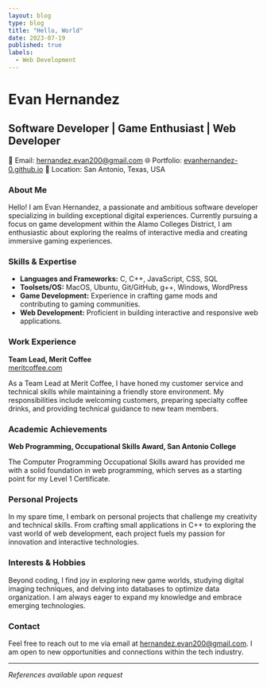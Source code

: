 ```yaml
---
layout: blog
type: blog
title: "Hello, World"
date: 2023-07-19
published: true
labels:
  - Web Development
---
```


# Evan Hernandez

## Software Developer | Game Enthusiast | Web Developer

📧 Email: hernandez.evan200@gmail.com
🌐 Portfolio: [evanhernandez-0.github.io](https://evanhernandez-0.github.io/)
📍 Location: San Antonio, Texas, USA

### About Me

Hello! I am Evan Hernandez, a passionate and ambitious software developer specializing in building exceptional digital experiences. Currently pursuing a focus on game development within the Alamo Colleges District, I am enthusiastic about exploring the realms of interactive media and creating immersive gaming experiences.

### Skills & Expertise

- **Languages and Frameworks:** C, C++, JavaScript, CSS, SQL
- **Toolsets/OS:** MacOS, Ubuntu, Git/GitHub, g++, Windows, WordPress
- **Game Development:** Experience in crafting game mods and contributing to gaming communities.
- **Web Development:** Proficient in building interactive and responsive web applications.

### Work Experience

**Team Lead, Merit Coffee**  
[meritcoffee.com](https://meritcoffee.com/)

As a Team Lead at Merit Coffee, I have honed my customer service and technical skills while maintaining a friendly store environment. My responsibilities include welcoming customers, preparing specialty coffee drinks, and providing technical guidance to new team members.

### Academic Achievements

**Web Programming, Occupational Skills Award, San Antonio College**

The Computer Programming Occupational Skills award has provided me with a solid foundation in web programming, which serves as a starting point for my Level 1 Certificate.

### Personal Projects

In my spare time, I embark on personal projects that challenge my creativity and technical skills. From crafting small applications in C++ to exploring the vast world of web development, each project fuels my passion for innovation and interactive technologies.

### Interests & Hobbies

Beyond coding, I find joy in exploring new game worlds, studying digital imaging techniques, and delving into databases to optimize data organization. I am always eager to expand my knowledge and embrace emerging technologies.

### Contact

Feel free to reach out to me via email at hernandez.evan200@gmail.com. I am open to new opportunities and connections within the tech industry.

---
*References available upon request*
